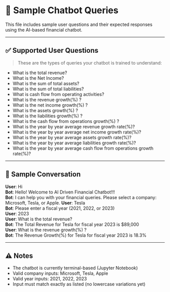 # 🤖 Sample Chatbot Queries

This file includes sample user questions and their expected responses using the AI-based financial chatbot.

---

## ✅ Supported User Questions

> These are the types of queries your chatbot is trained to understand:

- What is the total revenue?
- What is the Net Income?
- What is the sum of total assets?
- What is the sum of total liabilities?
- What is cash flow from operating activities?
- What is the revenue growth(%) ?
- What is the net income growth(%) ?
- What is the assets growth(%) ?
- What is the liabilities growth(%) ?
- What is the cash flow from operations growth(%) ?
- What is the year by year average revenue growth rate(%)?
- What is the year by year average net income growth rate(%)?
- What is the year by year average assets growth rate(%)?
- What is the year by year average liabilities growth rate(%)?
- What is the year by year average cash flow from operations growth rate(%)?

---

## 💬 Sample Conversation

**User**: Hi  
**Bot**: Hello! Welcome to AI Driven Financial Chatbot!!!  
**Bot**: I can help you with your financial queries. Please select a company: Microsoft, Tesla, or Apple. 
**User**: Tesla  
**Bot**: Please enter a fiscal year (2021, 2022, or 2023)  
**User**: 2023  
**User**: What is the total revenue?  
**Bot**: The Total Revenue for Tesla for fiscal year 2023 is $89,000  
**User**: What is the revenue growth(%) ?  
**Bot**: The Revenue Growth(%) for Tesla for fiscal year 2023 is 18.3%

---

## ⚠️ Notes

- The chatbot is currently terminal-based (Jupyter Notebook)
- Valid company inputs: Microsoft, Tesla, Apple
- Valid year inputs: 2021, 2022, 2023
- Input must match exactly as listed (no lowercase variations yet)
